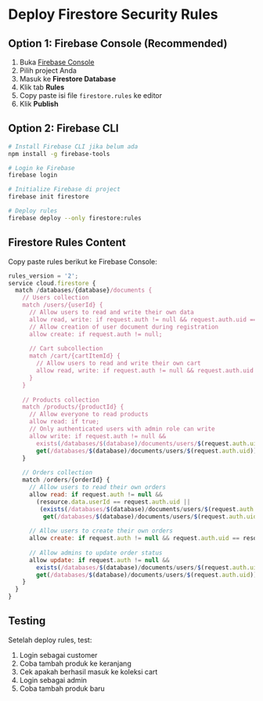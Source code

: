 # Deploy Firestore Security Rules

## Option 1: Firebase Console (Recommended)
1. Buka [Firebase Console](https://console.firebase.google.com/)
2. Pilih project Anda
3. Masuk ke **Firestore Database**
4. Klik tab **Rules**
5. Copy paste isi file `firestore.rules` ke editor
6. Klik **Publish**

## Option 2: Firebase CLI
```bash
# Install Firebase CLI jika belum ada
npm install -g firebase-tools

# Login ke Firebase
firebase login

# Initialize Firebase di project
firebase init firestore

# Deploy rules
firebase deploy --only firestore:rules
```

## Firestore Rules Content
Copy paste rules berikut ke Firebase Console:

```javascript
rules_version = '2';
service cloud.firestore {
  match /databases/{database}/documents {
    // Users collection
    match /users/{userId} {
      // Allow users to read and write their own data
      allow read, write: if request.auth != null && request.auth.uid == userId;
      // Allow creation of user document during registration
      allow create: if request.auth != null;
      
      // Cart subcollection
      match /cart/{cartItemId} {
        // Allow users to read and write their own cart
        allow read, write: if request.auth != null && request.auth.uid == userId;
      }
    }
    
    // Products collection
    match /products/{productId} {
      // Allow everyone to read products
      allow read: if true;
      // Only authenticated users with admin role can write
      allow write: if request.auth != null && 
        exists(/databases/$(database)/documents/users/$(request.auth.uid)) &&
        get(/databases/$(database)/documents/users/$(request.auth.uid)).data.role == 'admin';
    }
    
    // Orders collection
    match /orders/{orderId} {
      // Allow users to read their own orders
      allow read: if request.auth != null && 
        (resource.data.userId == request.auth.uid ||
         (exists(/databases/$(database)/documents/users/$(request.auth.uid)) &&
          get(/databases/$(database)/documents/users/$(request.auth.uid)).data.role == 'admin'));
      
      // Allow users to create their own orders
      allow create: if request.auth != null && request.auth.uid == resource.data.userId;
      
      // Allow admins to update order status
      allow update: if request.auth != null && 
        exists(/databases/$(database)/documents/users/$(request.auth.uid)) &&
        get(/databases/$(database)/documents/users/$(request.auth.uid)).data.role == 'admin';
    }
  }
}
```

## Testing
Setelah deploy rules, test:
1. Login sebagai customer
2. Coba tambah produk ke keranjang
3. Cek apakah berhasil masuk ke koleksi cart
4. Login sebagai admin
5. Coba tambah produk baru

